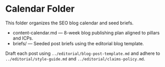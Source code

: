 # Calendar Folder

This folder organizes the SEO blog calendar and seed briefs.

- content-calendar.md — 8-week blog publishing plan aligned to pillars and ICPs.
- briefs/ — Seeded post briefs using the editorial blog template.

Draft each post using `../editorial/blog-post-template.md` and adhere to `../editorial/style-guide.md` and `../editorial/claims-policy.md`.




